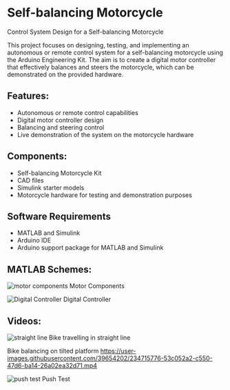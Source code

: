 # Self-balancing Motorcycle
 Control System Design for a Self-balancing Motorcycle

This project focuses on designing, testing, and implementing an autonomous or remote control system for a self-balancing motorcycle using the Arduino Engineering Kit. The aim is to create a digital motor controller that effectively balances and steers the motorcycle, which can be demonstrated on the provided hardware.

## Features:
- Autonomous or remote control capabilities
- Digital motor controller design
- Balancing and steering control
- Live demonstration of the system on the motorcycle hardware

## Components:
- Self-balancing Motorcycle Kit
- CAD files
- Simulink starter models
- Motorcycle hardware for testing and demonstration purposes

## Software Requirements
- MATLAB and Simulink
- Arduino IDE
- Arduino support package for MATLAB and Simulink

## MATLAB Schemes:

![motor components](https://user-images.githubusercontent.com/39654202/234714319-6cb79932-7e40-48d4-ba01-3572c7e7450a.jpg)
Motor Components

![Digital Controller](https://user-images.githubusercontent.com/39654202/234714342-b640c5d9-35b7-44da-b989-026fc56273ee.jpg)
Digital Controller

## Videos:

![straight line](https://user-images.githubusercontent.com/39654202/234718758-80c526ac-1e8c-4aeb-84d8-73a683418ffa.gif)
Bike travelling in straight line

Bike balancing on tilted platform
https://user-images.githubusercontent.com/39654202/234715776-53c052a2-c550-47d6-ba14-26a02ea32d71.mp4


![push test](https://user-images.githubusercontent.com/39654202/234717441-b929a888-e681-40c3-bcae-767d4b81f762.gif)
Push Test


